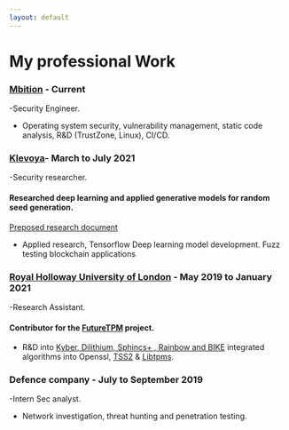 ```yaml
---
layout: default
--- 
```


# My professional Work

### [Mbition](https://group.mercedes-benz.com/careers/about-us/ ) - Current
-Security Engineer.

- Operating system security, vulnerability management, static code analysis, R&D (TrustZone, Linux), CI/CD.

### [Klevoya](https://klevoya.com)- March to July 2021
-Security researcher. 
#### Researched deep learning and applied generative models for random seed generation. 
[Preposed research document](https://www.dropbox.com/s/4kvo6rlfgpdpbui/TextGenFuzz.pdf?dl=0)
-  Applied research, Tensorflow Deep learning model development. Fuzz testing blockchain applications

### [Royal Holloway University of London](https://www.royalholloway.ac.uk) - May 2019 to January 2021 
-Research Assistant. 
#### Contributor for the [FutureTPM](https://futuretpm.eu/index.php/home/technical-approach) project.
- R&D into [Kyber, Dilithium, Sphincs+ , Rainbow and BIKE](https://csrc.nist.gov/Projects/post-quantum-cryptography/round-3-submissions)      integrated algorithms into Openssl, [TSS2](https://www.mankier.com/package/tss2) & [Libtpms](https://github.com/stefanberger/libtpms).

### Defence company - July to September 2019
-Intern Sec analyst.

- Network investigation, threat hunting and penetration testing.
